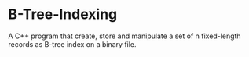 # B-Tree-Indexing
A C++ program that create, store and manipulate a set of n fixed-length records as B-tree index on a binary file.
